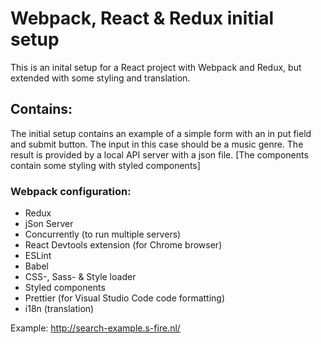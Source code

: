 # Webpack, React & Redux initial setup

This is an inital setup for a React project with Webpack and Redux, but extended with some styling and translation.

## Contains:

The initial setup contains an example of a simple form with an in put field and submit button. The input in this case should be a music genre. The result is provided by a local API server with a json file.
[The components contain some styling with styled components]

### Webpack configuration:

- Redux
- jSon Server
- Concurrently (to run multiple servers)
- React Devtools extension (for Chrome browser)
- ESLint
- Babel
- CSS-, Sass- & Style loader
- Styled components
- Prettier (for Visual Studio Code code formatting)
- i18n (translation)

Example:
http://search-example.s-fire.nl/
